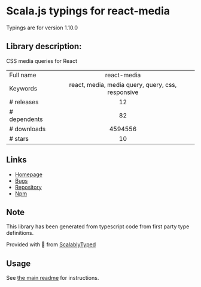 
# Scala.js typings for react-media

Typings are for version 1.10.0

## Library description:
CSS media queries for React

|                    |                 |
| ------------------ | :-------------: |
| Full name          | react-media |
| Keywords           | react, media, media query, query, css, responsive |
| # releases         | 12 |
| # dependents       | 82 |
| # downloads        | 4594556 |
| # stars            | 10 |

## Links
- [Homepage](https://github.com/ReactTraining/react-media#readme)
- [Bugs](https://github.com/ReactTraining/react-media/issues)
- [Repository](https://github.com/ReactTraining/react-media)
- [Npm](https://www.npmjs.com/package/react-media)
    


## Note
This library has been generated from typescript code from first party type definitions.

Provided with :purple_heart: from [ScalablyTyped](https://github.com/oyvindberg/ScalablyTyped)

## Usage
See [the main readme](../../readme.md) for instructions.


